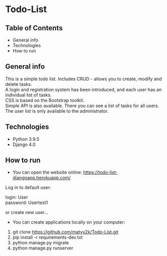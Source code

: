 # Todo-List 
## Table of Contents

* General info
* Technologies
* How to run


## General info
This is a simple todo list. 
Includes CRUD - allows you to create, modify and delete tasks.  
A login and registration system has been introduced, and each user has an individual list of tasks.  
CSS is based on the Bootstrap toolkit.  
Simple API is also available. There you can see a list of tasks for all users.  
The user list is only available to the administrator.


## Technologies
- Python 3.9.5
- Django 4.0


## How to run

* You can open the website online:
https://todo-list-djangoapp.herokuapp.com/

Log in to default user:

login: User  
password: Usertest1

or create new user...

* You can create applications locally on your computer:

1) git clone https://github.com/matyy2k/Todo-List.git
2) pip install -r requirements-dev.txt
3) python manage.py migrate
4) python manage.py runserver







